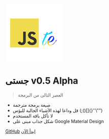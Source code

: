 ![logo](assets/img/logo.png)

# جستى v0.5 Alpha

> العصر التالى من البرمجة

* صيغة برمجة مترجمة
* قل وداعا لهذه الأشياء الجالبة للبؤس (;()[]{}''\\"")
* لا تأكل باقة المستخدم
* شكل جذاب مبنى على Google Material Design


[GitHub](https://github.com/project-jste)
[ابدأ اﻵن](#المقدمة)

